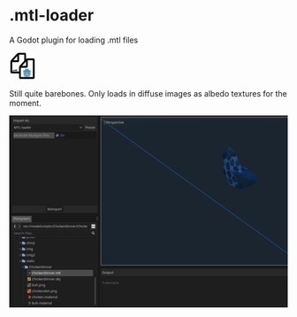# .mtl-loader
A Godot plugin for loading .mtl files

<img src="/icon.png" width="48">

Still quite barebones. Only loads in diffuse images as albedo textures for the moment.

![Image of the loader](mtl.PNG?raw=true)

